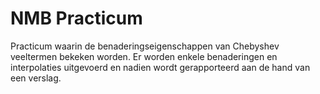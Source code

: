 # NMB Practicum
Practicum waarin de benaderingseigenschappen van Chebyshev veeltermen bekeken worden. Er worden enkele benaderingen en interpolaties uitgevoerd en nadien wordt gerapporteerd aan de hand van een verslag.
